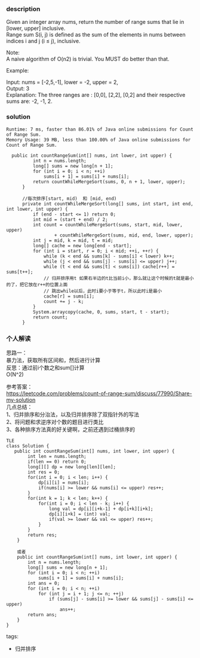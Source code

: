 ### description    
  Given an integer array nums, return the number of range sums that lie in [lower, upper] inclusive.  
  Range sum S(i, j) is defined as the sum of the elements in nums between indices i and j (i ≤ j), inclusive.  
    
  Note:  
  A naive algorithm of O(n2) is trivial. You MUST do better than that.  
    
  Example:  
    
  Input: nums = [-2,5,-1], lower = -2, upper = 2,  
  Output: 3   
  Explanation: The three ranges are : [0,0], [2,2], [0,2] and their respective sums are: -2, -1, 2.  
### solution    
```    
Runtime: 7 ms, faster than 86.01% of Java online submissions for Count of Range Sum.  
Memory Usage: 39 MB, less than 100.00% of Java online submissions for Count of Range Sum.  
  
  public int countRangeSum(int[] nums, int lower, int upper) {  
          int n = nums.length;  
          long[] sums = new long[n + 1];  
          for (int i = 0; i < n; ++i)  
              sums[i + 1] = sums[i] + nums[i];  
          return countWhileMergeSort(sums, 0, n + 1, lower, upper);  
      }  
    
      //每次排序[start, mid)  和 [mid, end)  
      private int countWhileMergeSort(long[] sums, int start, int end, int lower, int upper) {  
          if (end - start <= 1) return 0;  
          int mid = (start + end) / 2;  
          int count = countWhileMergeSort(sums, start, mid, lower, upper)  
                  + countWhileMergeSort(sums, mid, end, lower, upper);  
          int j = mid, k = mid, t = mid;  
          long[] cache = new long[end - start];  
          for (int i = start, r = 0; i < mid; ++i, ++r) {  
              while (k < end && sums[k] - sums[i] < lower) k++;  
              while (j < end && sums[j] - sums[i] <= upper) j++;  
              while (t < end && sums[t] < sums[i]) cache[r++] = sums[t++];  
              // 归并排序用t 如果右半边的t比当前i小，那么就让这个时候的t就是最小的了，把它放在r++的位置上面  
              // 跳出while以后，此时i要小于等于t，所以此时i是最小  
              cache[r] = sums[i];  
              count += j - k;  
          }  
          System.arraycopy(cache, 0, sums, start, t - start);  
          return count;  
      }  
```    
    
### 个人解读    
  思路一：  
  暴力法，获取所有区间和，然后进行计算  
  反思：通过前i个数之和sum[]计算  
  O(N^2)  
    
  参考答案：  
    https://leetcode.com/problems/count-of-range-sum/discuss/77990/Share-my-solution  
   几点总结：  
   1、归并排序和分治法，以及归并排序除了双指针外的写法  
   2、将问题和求逆序对个数的题目进行类比  
   3、各种排序方法真的好关键啊，之前还遇到过桶排序的  
    
    
  ```  
  TLE   
  class Solution {  
     public int countRangeSum(int[] nums, int lower, int upper) {  
          int len = nums.length;  
          if(len == 0) return 0;  
          long[][] dp = new long[len][len];  
          int res = 0;  
          for(int i = 0; i < len; i++) {  
              dp[i][i] = nums[i];  
              if(nums[i] >= lower && nums[i] <= upper) res++;  
          }  
          for(int k = 1; k < len; k++) {  
              for(int i = 0; i < len - k; i++) {  
                  long val = dp[i][i+k-1] + dp[i+k][i+k];  
                  dp[i][i+k] = (int) val;  
                  if(val >= lower && val <= upper) res++;  
              }  
          }  
          return res;  
      }  
        
      或者   
      public int countRangeSum(int[] nums, int lower, int upper) {  
          int n = nums.length;  
          long[] sums = new long[n + 1];  
          for (int i = 0; i < n; ++i)  
              sums[i + 1] = sums[i] + nums[i];  
          int ans = 0;  
          for (int i = 0; i < n; ++i)  
              for (int j = i + 1; j <= n; ++j)  
                  if (sums[j] - sums[i] >= lower && sums[j] - sums[i] <= upper)  
                      ans++;  
          return ans;  
      }  
  }  
  ```  
    
    
    
    
tags:    
  -  归并排序  
